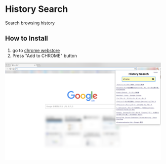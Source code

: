 # History Search
Search browsing history

## How to Install
1. go to [chrome webstore](https://chrome.google.com/webstore/detail/history-search/bbmclnpfclejopgaicmhgpocicpijodj)
2. Press "Add to CHROME" button

![thumbnail](https://raw.githubusercontent.com/d0iasm/history-search/master/images/1280x800.png)
